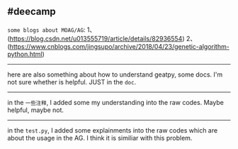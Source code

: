 #deecamp
-------
`some blogs about MOAG/AG`:
  1、(https://blog.csdn.net/u013555719/article/details/82936554)
  2、(https://www.cnblogs.com/jingsupo/archive/2018/04/23/genetic-algorithm-python.html)

-------
  here are also something about how to understand geatpy, some docs. I'm not sure
whether is helpful.  JUST in the `doc`.

-------
  in the `一些注释`, I added some my understanding into the raw codes. Maybe helpful,
maybe not.

-------
  in the `test.py`, I added some explainments into the raw codes which are about the usage in
the AG. I think it is similiar with this problem.

 
